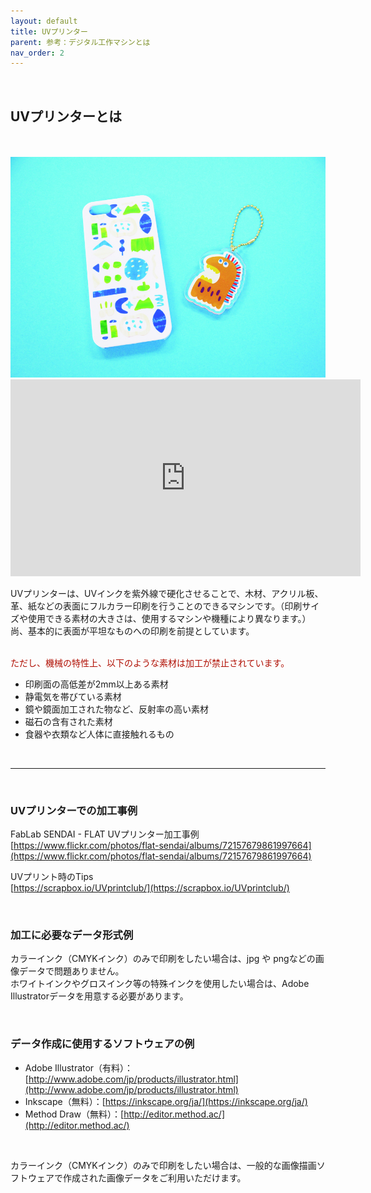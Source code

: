 ```yaml
---
layout: default
title: UVプリンター
parent: 参考：デジタル工作マシンとは
nav_order: 2
---
```


<br>

## UVプリンターとは
<br>
<br>

<img src="assets/machine/uvprinter.jpg" width="860" alt="hi" class="inline"/>
<br>

<iframe width="560" height="315" src="https://www.youtube.com/embed/okewfOadhAE" title="YouTube video player" frameborder="0" allow="accelerometer; autoplay; clipboard-write; encrypted-media; gyroscope; picture-in-picture" allowfullscreen></iframe>

<br>

UVプリンターは、UVインクを紫外線で硬化させることで、木材、アクリル板、革、紙などの表面にフルカラー印刷を行うことのできるマシンです。（印刷サイズや使用できる素材の大きさは、使用するマシンや機種により異なります。）尚、基本的に表面が平坦なものへの印刷を前提としています。
<br>
<br>

<span style="color: #B00E02">
ただし、機械の特性上、以下のような素材は加工が禁止されています。<br>
</span>

* 印刷面の高低差が2mm以上ある素材
* 静電気を帯びている素材
* 鏡や鏡面加工された物など、反射率の高い素材
* 磁石の含有された素材
* 食器や衣類など人体に直接触れるもの

<br>

---

<br>

### **UVプリンターでの加工事例**

FabLab SENDAI - FLAT UVプリンター加工事例<br>
[https://www.flickr.com/photos/flat-sendai/albums/72157679861997664](https://www.flickr.com/photos/flat-sendai/albums/72157679861997664)<br>

UVプリント時のTips<br>
[https://scrapbox.io/UVprintclub/](https://scrapbox.io/UVprintclub/)


<br>

### **加工に必要なデータ形式例**

カラーインク（CMYKインク）のみで印刷をしたい場合は、jpg や pngなどの画像データで問題ありません。<br>
ホワイトインクやグロスインク等の特殊インクを使用したい場合は、Adobe Illustratorデータを用意する必要があります。<br>

<br>

### **データ作成に使用するソフトウェアの例**

* Adobe Illustrator（有料）：[http://www.adobe.com/jp/products/illustrator.html](http://www.adobe.com/jp/products/illustrator.html)
* Inkscape（無料）：[https://inkscape.org/ja/](https://inkscape.org/ja/)
* Method Draw（無料）：[http://editor.method.ac/](http://editor.method.ac/)

<br>

カラーインク（CMYKインク）のみで印刷をしたい場合は、一般的な画像描画ソフトウェアで作成された画像データをご利用いただけます。

<br>
<br>
<br>